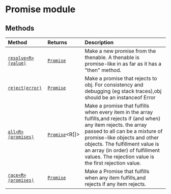 # Promise module













## Methods

| Method	   |  Returns	| Description|
|:-------------|:-------|:-----------|
|[`resolve<R>(value)`](resolve<R>-hjR49.md)      | [`Promise`](../es6-promise/promise.md)<R> | Make a new promise from the thenable.  A thenable is promise-like in as far as it has a "then" method. |
|[`reject(error)`](reject-u1UQ9.md)      | [`Promise`](../es6-promise/promise.md)<any> | Make a promise that rejects to obj. For consistency and debugging (eg stack traces),obj should be an instanceof Error |
|[`all<R>(promises)`](all<R>-O1309.md)      | [`Promise`](../es6-promise/promise.md)<R[]> | Make a promise that fulfills when every item in the array fulfills,and rejects if (and when) any item rejects.  the array passed to all can be a mixture of promise-like objects and other objects.  The fulfillment value is an array (in order) of fulfillment values. The rejection value is the first rejection value. |
|[`race<R>(promises)`](race<R>-EI609.md)      | [`Promise`](../es6-promise/promise.md)<R> | Make a Promise that fulfills when any item fulfills,and rejects if any item rejects. |



